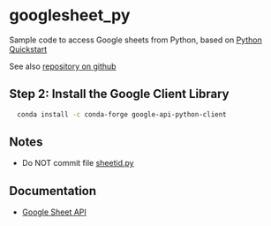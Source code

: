 # googlesheet_py

Sample code to access Google sheets from Python, based on [Python Quickstart](https://developers.google.com/sheets/api/quickstart/python)

See also [repository on github](https://github.com/gsuitedevs/python-samples/tree/master/sheets/quickstart)

## Step 2: Install the Google Client Library

``` bash
  conda install -c conda-forge google-api-python-client
```

## Notes

- Do NOT commit file [sheetid.py](sheetid.py)

## Documentation

* [Google Sheet API](https://developers.google.com/sheets/api/reference/rest/)